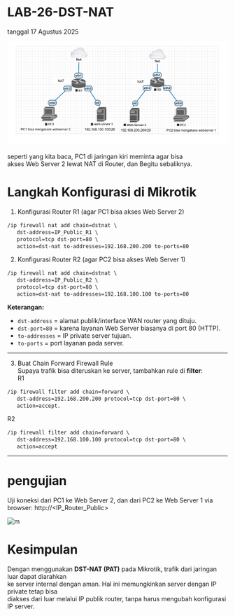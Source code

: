 # LAB-26-DST-NAT
tanggal 17 Agustus 2025

![m](DESTure.PNG)

seperti yang kita baca, PC1 di jaringan kiri meminta agar bisa   
akses Web Server 2 lewat NAT di Router, dan Begitu sebaliknya.

# Langkah Konfigurasi di Mikrotik

1. Konfigurasi Router R1 (agar PC1 bisa akses Web Server 2)

```
/ip firewall nat add chain=dstnat \
   dst-address=IP_Public_R1 \
   protocol=tcp dst-port=80 \
   action=dst-nat to-addresses=192.168.200.200 to-ports=80
```

2. Konfigurasi Router R2 (agar PC2 bisa akses Web Server 1)

```
/ip firewall nat add chain=dstnat \
   dst-address=IP_Public_R2 \
   protocol=tcp dst-port=80 \
   action=dst-nat to-addresses=192.168.100.100 to-ports=80
```

**Keterangan:**

- `dst-address` = alamat publik/interface WAN router yang dituju.
- `dst-port=80` = karena layanan Web Server biasanya di port 80 (HTTP).
- `to-addresses` = IP private server tujuan.
-  `to-ports` = port layanan pada server.

---

3. Buat Chain Forward Firewall Rule    
   Supaya trafik bisa diteruskan ke server, tambahkan rule di **filter**:  
R1
```
/ip firewall filter add chain=forward \
   dst-address=192.168.200.200 protocol=tcp dst-port=80 \
   action=accept.
```
R2
```
/ip firewall filter add chain=forward \
   dst-address=192.168.100.100 protocol=tcp dst-port=80 \
   action=accept
```

---

# pengujian 
Uji koneksi dari PC1 ke Web Server 2, dan dari PC2 ke Web Server 1
via browser: http://<IP_Router_Public>

![m]()

# Kesimpulan
Dengan menggunakan **DST-NAT (PAT)** pada Mikrotik, trafik dari jaringan luar dapat diarahkan       
ke server internal dengan aman. Hal ini memungkinkan server dengan IP private tetap bisa   
diakses dari luar melalui IP publik router, tanpa harus mengubah konfigurasi IP server.   

